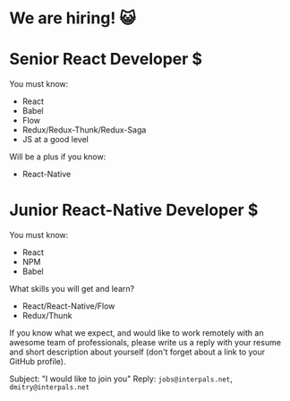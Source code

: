 # We are hiring! :smiley_cat:

# Senior React Developer $

You must know:

- React
- Babel
- Flow
- Redux/Redux-Thunk/Redux-Saga
- JS at a good level

Will be a plus if you know:

- React-Native

# Junior React-Native Developer $

You must know:

- React
- NPM
- Babel

What skills you will get and learn?

- React/React-Native/Flow
- Redux/Thunk

If you know what we expect, and would like to work remotely with an awesome team of professionals, please write us a reply with your resume and short description about yourself (don't forget about a link to your GitHub profile).

Subject: "I would like to join you"
Reply: `jobs@interpals.net`, `dmitry@interpals.net`
